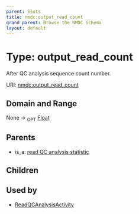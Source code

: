```yaml
---
parent: Slots
title: nmdc:output_read_count
grand_parent: Browse the NMDC Schema
layout: default
---
```


# Type: output_read_count


After QC analysis sequence count number.

URI: [nmdc:output_read_count](https://microbiomedata/meta/output_read_count)

## Domain and Range

None ->  <sub>OPT</sub> [Float](types/Float.md)

## Parents

 *  is_a: [read QC analysis statistic](read_QC_analysis_statistic.md)

## Children


## Used by

 * [ReadQCAnalysisActivity](ReadQCAnalysisActivity.md)
